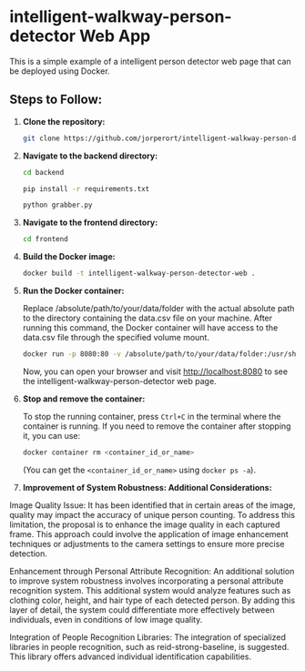# intelligent-walkway-person-detector Web App

This is a simple example of a intelligent person detector web page that can be deployed using Docker.

## Steps to Follow:

1. **Clone the repository:**

    ```bash
    git clone https://github.com/jorperort/intelligent-walkway-person-detector.git
    ```

2.  **Navigate to the backend directory:**

    ```bash
    cd backend
    ```

    ```bash
    pip install -r requirements.txt
    ```

    ```bash
    python grabber.py
    ```

3. **Navigate to the frontend directory:**

    ```bash
    cd frontend
    ```

4. **Build the Docker image:**

    ```bash
    docker build -t intelligent-walkway-person-detector-web .
    ```

5. **Run the Docker container:**

    Replace /absolute/path/to/your/data/folder with the actual absolute path to the directory containing the data.csv file on your machine. After running this command, the Docker container will have access to the data.csv file through the specified volume mount.

    ```bash
    docker run -p 8080:80 -v /absolute/path/to/your/data/folder:/usr/share/nginx/html/database intelligent-walkway-person-detector-web
    ```

    Now, you can open your browser and visit [http://localhost:8080](http://localhost:8080) to see the intelligent-walkway-person-detector web page.

6. **Stop and remove the container:**

    To stop the running container, press `Ctrl+C` in the terminal where the container is running. If you need to remove the container after stopping it, you can use:

    ```bash
    docker container rm <container_id_or_name>
    ```

    (You can get the `<container_id_or_name>` using `docker ps -a`).

7. **Improvement of System Robustness: Additional Considerations:**

Image Quality Issue: It has been identified that in certain areas of the image, quality may impact the accuracy of unique person counting. To address this limitation, the proposal is to enhance the image quality in each captured frame. This approach could involve the application of image enhancement techniques or adjustments to the camera settings to ensure more precise detection.

Enhancement through Personal Attribute Recognition: An additional solution to improve system robustness involves incorporating a personal attribute recognition system. This additional system would analyze features such as clothing color, height, and hair type of each detected person. By adding this layer of detail, the system could differentiate more effectively between individuals, even in conditions of low image quality.

Integration of People Recognition Libraries: The integration of specialized libraries in people recognition, such as reid-strong-baseline, is suggested. This library offers advanced individual identification capabilities.
